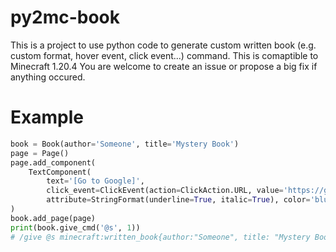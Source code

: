 # py2mc-book
This is a project to use python code to generate custom written book (e.g. custom format, hover event, click event...) command. This is comaptible to Minecraft 1.20.4
You are welcome to create an issue or propose a big fix if anything occured.

# Example
```python
book = Book(author='Someone', title='Mystery Book')
page = Page()
page.add_component(
    TextComponent(
        text='[Go to Google]',
        click_event=ClickEvent(action=ClickAction.URL, value='https://google.com'),
        attribute=StringFormat(underline=True, italic=True), color='blue')
)
book.add_page(page)
print(book.give_cmd('@s', 1))
# /give @s minecraft:written_book{author:"Someone", title: "Mystery Book", pages: ['["", {"color": "blue", "clickEvent": {"action": "open_url", "value": "https://google.com"}, "italic": True, "underline": True, "text": "[Go to Google]", "type": "text"}]']} 1
```
